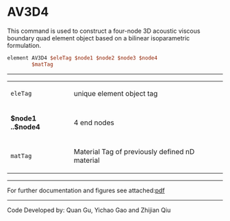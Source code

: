 # AV3D4

<p>This command is used to construct a four-node 3D acoustic viscous
boundary quad element object based on a bilinear isoparametric
formulation.</p>

```tcl
element AV3D4 $eleTag $node1 $node2 $node3 $node4
        $matTag
```
<hr />
<table>
<tbody>
<tr class="odd">
<td><code class="parameter-table-variable">eleTag</code></td>
<td><p>unique element object tag</p></td>
</tr>
<tr class="even">
<td><p><strong>$node1 ..$node4</strong></p></td>
<td><p>4 end nodes</p></td>
</tr>
<tr class="odd">
<td><code class="parameter-table-variable">matTag</code></td>
<td><p>Material Tag of previously defined nD material</p></td>
</tr>
</tbody>
</table>
<hr />
<p>For further documentation and figures see attached:<a
href="http://opensees.berkeley.edu/doc/AV3D4.pdf">pdf</a></p>
<hr />
<p>Code Developed by: <span style="color:blue"> </span> Quan
Gu, Yichao Gao and Zhijian Qiu</p>
